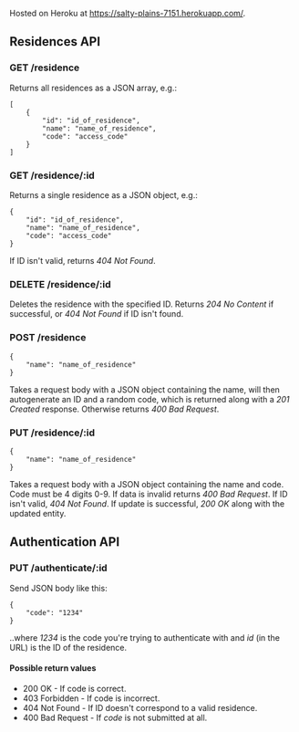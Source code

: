 Hosted on Heroku at https://salty-plains-7151.herokuapp.com/.

## Residences API

### GET /residence

Returns all residences as a JSON array, e.g.:

```
[
    {
        "id": "id_of_residence",
        "name": "name_of_residence",
        "code": "access_code"
    }
]
```

### GET /residence/:id

Returns a single residence as a JSON object, e.g.:

```
{
    "id": "id_of_residence",
    "name": "name_of_residence",
    "code": "access_code"
}
```

If ID isn't valid, returns *404 Not Found*.

### DELETE /residence/:id

Deletes the residence with the specified ID. Returns *204 No Content* if successful, or *404 Not Found* if ID isn't found.

### POST /residence

```
{
    "name": "name_of_residence"
}
```

Takes a request body with a JSON object containing the name, will then autogenerate an ID and a random code, which is returned along with a *201 Created* response. Otherwise returns *400 Bad Request*.

### PUT /residence/:id

```
{
    "name": "name_of_residence"
}
```

Takes a request body with a JSON object containing the name and code. Code must be 4 digits 0-9. If data is invalid returns *400 Bad Request*. If ID isn't valid, *404 Not Found*. If update is successful, *200 OK* along with the updated entity.

## Authentication API

### PUT /authenticate/:id

Send JSON body like this:

```
{
    "code": "1234"
}
```

..where *1234* is the code you're trying to authenticate with and *id* (in the URL) is the ID of the residence.

#### Possible return values

* 200 OK - If code is correct.
* 403 Forbidden - If code is incorrect.
* 404 Not Found - If ID doesn't correspond to a valid residence.
* 400 Bad Request - If *code* is not submitted at all.


